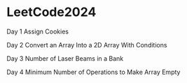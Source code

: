 # LeetCode2024

Day 1 Assign Cookies

Day 2 Convert an Array Into a 2D Array With Conditions

Day 3 Number of Laser Beams in a Bank

Day 4 Minimum Number of Operations to Make Array Empty

